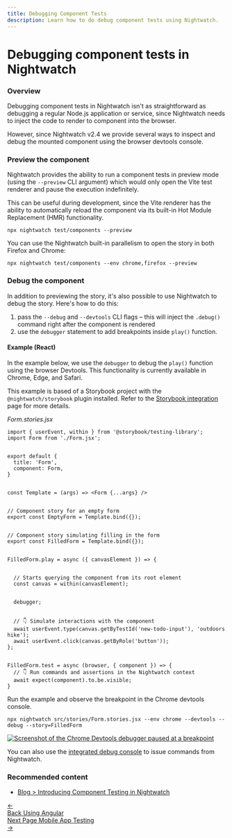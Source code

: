 ```yaml
---
title: Debugging Component Tests
description: Learn how to do debug component tests using Nightwatch.
---
```


<div class="page-header"><h1>Debugging component tests in Nightwatch</h1></div>


### Overview

Debugging component tests in Nightwatch isn't as straightforward as debugging a regular Node.js application or service, since Nightwatch needs to inject the code to render to component into the browser.

However, since Nightwatch v2.4 we provide several ways to inspect and debug the mounted component using the browser devtools console.

### Preview the component

Nightwatch provides the ability to run a component tests in preview mode (using the `--preview` CLI argument) which would only open the Vite test renderer and pause the execution indefinitely.

This can be useful during development, since the Vite renderer has the ability to automatically reload the component via its built-in Hot Module Replacement (HMR) functionality.

<pre class="hide-indicator"><code class="language-bash">npx nightwatch test/components --preview</code></pre>


You can use the Nightwatch built-in parallelism to open the story in both Firefox and Chrome:

<pre class="hide-indicator"><code class="language-bash">npx nightwatch test/components --env chrome,firefox --preview</code></pre>

### Debug the component

In addition to previewing the story, it's also possible to use Nightwatch to debug the story. Here's how to do this: 
1. pass the `--debug` and `--devtools` CLI flags – this will inject the `.debug()` command right after the component is rendered  
2. use the `debugger` statement to add breakpoints inside `play()` function.

#### Example (React)

In the example below, we use the `debugger` to debug the `play()` function using the browser Devtools. This functionality is currently available in Chrome, Edge, and Safari.

This example is based of a Storybook project with the `@nightwatch/storybook` plugin installed. Refer to the [Storybook integration](/guide/component-testing/storybook-component-testing.html) page for more details.

<div class="sample-test"><i>Form.stories.jsx</i><pre class="line-numbers language-javascript"><code class="language-javascript">import { userEvent, within } from '@storybook/testing-library';
import Form from './Form.jsx';
<br>
export default {
  title: 'Form',
  component: Form,
}
<br>
const Template = (args) =&gt; &lt;Form {...args} /&gt;
<br>
// Component story for an empty form
export const EmptyForm = Template.bind({});
<br>
// Component story simulating filling in the form
export const FilledForm = Template.bind({});
<br>
FilledForm.play = async ({ canvasElement }) =&gt; {
  <br>
  // Starts querying the component from its root element
  const canvas = within(canvasElement);
  <br>
  debugger;
  <br>
  // 👇 Simulate interactions with the component
  await userEvent.type(canvas.getByTestId('new-todo-input'), 'outdoors hike');
  await userEvent.click(canvas.getByRole('button'));
};
<br>
FilledForm.test = async (browser, { component }) =&gt; {
  // 👇 Run commands and assertions in the Nightwatch context
  await expect(component).to.be.visible;
}
</code></pre></div>

Run the example and observe the breakpoint in the Chrome devtools console.

<pre class="hide-indicator"><code class="language-bash">npx nightwatch src/stories/Form.stories.jsx --env chrome --devtools --debug --story=FilledForm</code></pre>

<a href="https://raw.githubusercontent.com/nightwatchjs/nightwatch-storybook-plugin/main/.github/assets/debugger.png"><img src="https://raw.githubusercontent.com/nightwatchjs/nightwatch-storybook-plugin/main/.github/assets/debugger.png" alt="Screenshot of the Chrome Devtools debugger paused at a breakpoint" style="max-width:800px"></a>

You can also use the [integrated debug console](https://nightwatchjs.org/guide/debugging-tests/using-debug.html) to issue commands from Nightwatch.


### Recommended content
- [Blog > Introducing Component Testing in Nightwatch](https://nightwatchjs.org/blog/introducing-component-testing-in-nightwatch/)


<div class="doc-pagination pt-40" style="align-items: flex-end">
 <div class="previous">
    <a href="https://nightwatchjs.org/guide/component-testing/testing-angular-components.html">
      <span>←</span>
        <div class="d-flex flex-column">
          <span class="smallT">Back</span>
          <span class="bigT">Using Angular</span>
        </div>
    </a>
  </div>
  <div class="next">
    <a href="https://nightwatchjs.org/guide/mobile-app-testing/introduction.html">
        <div class="d-flex flex-column">
          <span class="smallT">Next Page</span>
          <span class="bigT">Mobile App Testing</span>
        </div>
        <span>→</span>
    </a>
  </div>
</div>